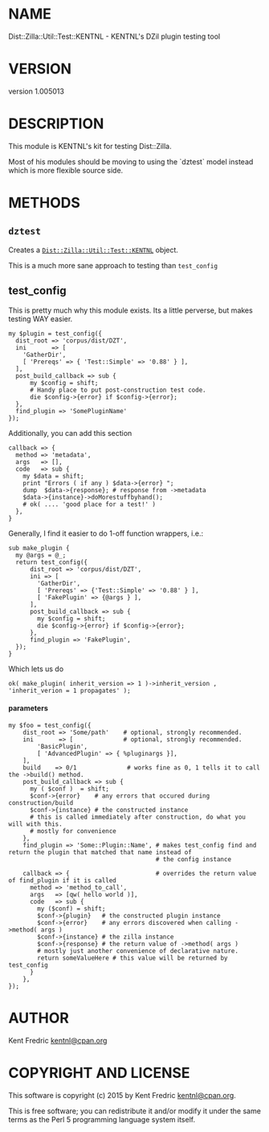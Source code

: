# NAME

Dist::Zilla::Util::Test::KENTNL - KENTNL's DZil plugin testing tool

# VERSION

version 1.005013

# DESCRIPTION

This module is KENTNL's kit for testing Dist::Zilla.

Most of his modules should be moving to using the \`dztest\` model
instead which is more flexible source side.

# METHODS

## `dztest`

Creates a [`Dist::Zilla::Util::Test::KENTNL`](https://metacpan.org/pod/Dist::Zilla::Util::Test::KENTNL::dztest) object.

This is a much more sane approach to testing than `test_config`

## test\_config

This is pretty much why this module exists. Its a little perverse, but makes testing WAY easier.

    my $plugin = test_config({
      dist_root => 'corpus/dist/DZT',
      ini       => [
        'GatherDir',
        [ 'Prereqs' => { 'Test::Simple' => '0.88' } ],
      ],
      post_build_callback => sub {
          my $config = shift;
          # Handy place to put post-construction test code.
          die $config->{error} if $config->{error};
      },
      find_plugin => 'SomePluginName'
    });

Additionally, you can add this section

    callback => {
      method => 'metadata',
      args   => [],
      code   => sub {
        my $data = shift;
        print "Errors ( if any ) $data->{error} ";
        dump  $data->{response}; # response from ->metadata
        $data->{instance}->doMorestuffbyhand();
        # ok( .... 'good place for a test!' )
      },
    }

Generally, I find it easier to do 1-off function wrappers, i.e.:

    sub make_plugin {
      my @args = @_;
      return test_config({
          dist_root => 'corpus/dist/DZT',
          ini => [
            'GatherDir',
            [ 'Prereqs' => {'Test::Simple' => '0.88' } ],
            [ 'FakePlugin' => {@args } ],
          ],
          post_build_callback => sub {
            my $config = shift;
            die $config->{error} if $config->{error};
          },
          find_plugin => 'FakePlugin',
      });
    }

Which lets us do

    ok( make_plugin( inherit_version => 1 )->inherit_version , 'inherit_verion = 1 propagates' );

#### parameters

    my $foo = test_config({
        dist_root => 'Some/path'    # optional, strongly recommended.
        ini       => [              # optional, strongly recommended.
            'BasicPlugin',
            [ 'AdvancedPlugin' => { %pluginargs }],
        ],
        build    => 0/1              # works fine as 0, 1 tells it to call the ->build() method.
        post_build_callback => sub {
          my ( $conf )  = shift;
          $conf->{error}    # any errors that occured during construction/build
          $conf->{instance} # the constructed instance
          # this is called immediately after construction, do what you will with this.
          # mostly for convenience
        },
        find_plugin => 'Some::Plugin::Name', # makes test_config find and return the plugin that matched that name instead of
                                             # the config instance

        callback => {                        # overrides the return value of find_plugin if it is called
          method => 'method_to_call',
          args   => [qw( hello world )],
          code   => sub {
            my ($conf) = shift;
            $conf->{plugin}   # the constructed plugin instance
            $conf->{error}    # any errors discovered when calling ->method( args )
            $conf->{instance} # the zilla instance
            $conf->{response} # the return value of ->method( args )
            # mostly just another convenience of declarative nature.
            return someValueHere # this value will be returned by test_config
          }
        },
    });

# AUTHOR

Kent Fredric <kentnl@cpan.org>

# COPYRIGHT AND LICENSE

This software is copyright (c) 2015 by Kent Fredric <kentnl@cpan.org>.

This is free software; you can redistribute it and/or modify it under
the same terms as the Perl 5 programming language system itself.
